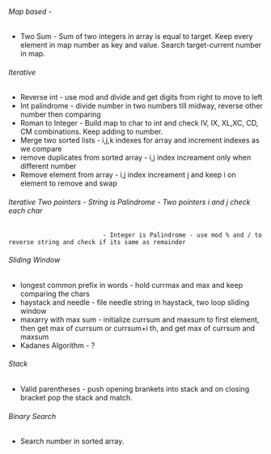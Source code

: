 ###### Map based - 
- Two Sum - Sum of two integers in array is equal to target. Keep every element in map number as key and value. Search target-current number in map.


###### Iterative 
- Reverse int - use mod and divide and get digits from right to move to left
- Int palindrome - divide number in two numbers till midway, reverse other number then comparing
- Roman to Integer - Build map to char to int and check IV, IX, XL,XC, CD, CM combinations. Keep adding to number.
- Merge two sorted lists - i,j,k indexes for array and increment indexes as we compare
- remove duplicates from sorted array - i,j index increament only when different number
- Remove element from array - i,j index increament j and keep i on element to remove and swap

###### Iterative Two pointers - String is Palindrome - Two pointers i and j check each char
                              - Integer is Palindrome - use mod % and / to reverse string and check if its same as remainder


###### Sliding Window 
- longest common prefix in words - hold currmax and max and keep comparing the chars
- haystack and needle - file needle string in haystack, two loop sliding window
- maxarry with max sum - initialize currsum and maxsum to first element, then get max of currsum or currsum+i th, and get max of currsum and maxsum
- Kadanes Algorithm - ?

###### Stack
- Valid parentheses - push opening brankets into stack and on closing bracket pop the stack and match.

###### Binary Search 
- Search number in sorted array.
